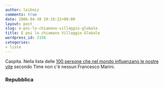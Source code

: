 ```yaml
---
author: leibniz
comments: true
date: 2006-04-30 19:19:22+00:00
layout: post
slug: e-poi-lo-chiamano-villaggio-globale
title: E poi lo chiamano Villaggio Globale
wordpress_id: 2156
categories:
- liste
---
```


Caspita. Nella lista delle [100 persone che nel mondo influenzano le nostre vite](http://www.repubblica.it/2006/04/sezioni/esteri/time-100-influenti/time-100-influenti/time-100-influenti.html) secondo Time non c'è nessun Francesco Marini.


### Repubblica

